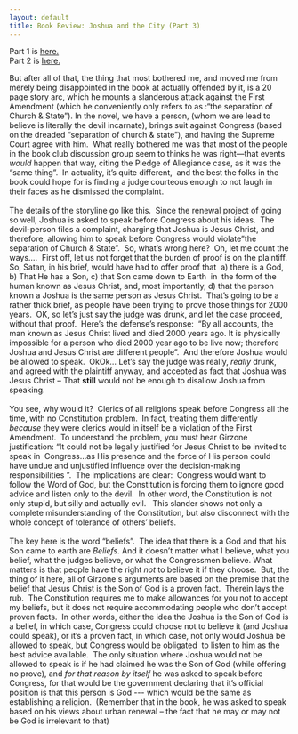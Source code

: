 ```yaml
---
layout: default
title: Book Review: Joshua and the City (Part 3)
---
```


  <p>Part 1 is <a href="http://honestillusion.com/blogs/blog_0/archive/2004/04/10/202.aspx">here.<br /></a>Part 2 is <a href="http://honestillusion.com/blogs/blog_0/archive/2004/04/10/203.aspx">here.</a></p>
  <p class="MsoNormal" style="margin:0in 0in 0pt;">But after all of that, the thing that most bothered me, and moved me from merely being disappointed in the book at actually offended by it, is a 20 page story arc, which he mounts a slanderous attack against the First Amendment (which he conveniently only refers to as :“the separation of Church &amp; State”). In the novel, we have a person, (whom we are lead to believe is literally the devil incarnate), brings suit against Congress (based on the dreaded “separation of church &amp; state”), and having the Supreme Court agree with him.<span>  </span>What really bothered me was that most of the people in the book club discussion group seem to thinks he was right—that events <em>would </em>happen that<em> </em>way, citing the Pledge of Allegiance case, as it was the “same thing”.<span>  </span>In actuality, it’s quite different,<span>  </span>and the best the folks in the book could hope for is finding a judge courteous enough to not laugh in their faces as he dismissed the complaint.<span>  </span></p>
  <p class="MsoNormal" style="margin:0in 0in 0pt;"> </p>
  <p class="MsoNormal" style="margin:0in 0in 0pt;">The details of the storyline go like this.<span>  </span>Since the renewal project of going so well, Joshua is asked to speak before Congress about his ideas.<span>  </span>The devil-person files a complaint, charging that Joshua is Jesus Christ, and therefore, allowing him to speak before Congress would violate”the separation of Church &amp; State”.<span>  </span>So, what’s wrong here?<span>  </span>Oh, let me count the ways….<span>  </span>First off, let us not forget that the burden of proof is on the plaintiff.<span>  </span>So, Satan, in his brief, would have had to offer proof that<span>  </span>a) there is a God, b) That He has a Son, c) that Son came down to Earth<span>  </span>in<span>  </span>the form of the human known as Jesus Christ, and, most importantly, d) that the person known a Joshua is the same person as Jesus Christ.<span>  </span>That’s going to be a rather thick brief, as people have been trying to prove those things for 2000 years.<span>  </span>OK, so let’s just say the judge was drunk, and let the case proceed, without that proof.<span>  </span>Here’s the defense’s response:<span>  </span>“By all accounts, the man known as Jesus Christ lived and died 2000 years ago. It is physically impossible for a person who died 2000 year ago to be live now; therefore Joshua and Jesus Christ are different people”.<span>  </span>And therefore Joshua would be allowed to speak.<span>  </span>OkOk… Let’s say the judge was really, <em>really</em> drunk, and agreed with the plaintiff anyway, and accepted as fact that Joshua was Jesus Christ – That <strong>still</strong> would not be enough to disallow Joshua from speaking.<span>  </span></p>
  <p class="MsoNormal" style="margin:0in 0in 0pt;"> </p>
  <p class="MsoNormal" style="margin:0in 0in 0pt;">You see, why would it?<span>  </span>Clerics of all religions speak before Congress all the time, with no Constitution problem.<span>  </span>In fact, treating them differently <em>because</em> they were clerics would in itself be a violation of the First Amendment.<span>  </span>To understand the problem, you must hear Girzone justification: “It could not be legally justified for Jesus Christ to be invited to speak in<span>  </span>Congress…as His presence and the force of His person could have undue and unjustified influence over the decision-making responsibilities ”.<span>  </span>The implications are clear:<span>  </span>Congress would want to follow the Word of God, but the Constitution is forcing them to ignore good advice and listen only to the devil.<span>  </span>In other word, the Constitution is not only stupid, but silly and actually evil.<span>   </span>This slander shows not only a complete misunderstanding of the Constitution, but also disconnect with the whole concept of tolerance of others’ beliefs.</p>
  <p class="MsoNormal" style="margin:0in 0in 0pt;"> </p>
  <p class="MsoNormal" style="margin:0in 0in 0pt;">The key here is the word “beliefs”.<span>  </span>The idea that there is a God and that his Son came to earth are <em>Beliefs</em>. And it doesn’t matter what I believe, what you belief, what the judges believe, or what the Congressmen believe. What matters is that people have the right <em>not</em> to believe it if they choose.<span>  </span>But, the thing of it here, all of Girzone's arguments are based on the premise that the belief that Jesus Christ is the Son of God is a proven fact.<span>  </span>Therein lays the rub.<span>  </span>The Constitution requires me to make allowances for you not to accept my beliefs, but it does not require accommodating people who don’t accept proven facts.<span>  </span>In other words, either the idea the Joshua is the Son of God is a belief, in which case, Congress could choose not to believe it (and Joshua could speak), or it’s a proven fact, in which case, not only would Joshua be allowed to speak, but Congress would be obligated <span> </span>to listen to him as the best advice available.<span>  </span>The only situation where Joshua would not be allowed to speak is if he had claimed he was the Son of God (while offering no prove), and <em>for that reason by itself</em> he was asked to speak before Congress, for that would be the government declaring that it’s official position is that this person is God --- which would be the same as establishing a religion.<span>  </span>(Remember that in the book, he was asked to speak based on his views about urban renewal – the fact that he may or may not be God is irrelevant to that)</p>
  <p class="MsoNormal" style="margin:0in 0in 0pt;"> </p>
  <p> </p>
